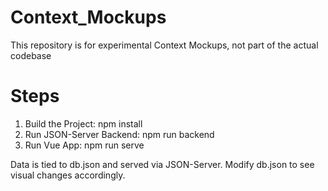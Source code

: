 # Context_Mockups
This repository is for experimental Context Mockups, not part of the actual codebase


# Steps

1) Build the Project: npm install
2) Run JSON-Server Backend: npm run backend
3) Run Vue App: npm run serve


Data is tied to db.json and served via JSON-Server. Modify db.json to see visual changes accordingly.
